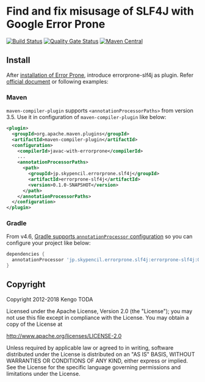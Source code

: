# Find and fix misusage of SLF4J with Google Error Prone

[![Build Status](https://travis-ci.com/KengoTODA/errorprone-slf4j.svg?branch=master)](https://travis-ci.com/KengoTODA/errorprone-slf4j)
[![Quality Gate Status](https://sonarcloud.io/api/project_badges/measure?project=jp.skypencil.errorprone.slf4j%3Aerrorprone-slf4j&metric=alert_status)](https://sonarcloud.io/dashboard?id=jp.skypencil.errorprone.slf4j%3Aerrorprone-slf4j)
[![Maven Central](https://maven-badges.herokuapp.com/maven-central/jp.skypencil.errorprone.slf4j/errorprone-slf4j/badge.svg)](https://maven-badges.herokuapp.com/maven-central/jp.skypencil.errorprone.slf4j/errorprone-slf4j)

## Install

After [installation of Error Prone](https://errorprone.info/docs/installation), introduce errorprone-slf4j as plugin. Refer [official document](https://errorprone.info/docs/plugins#build-system-support) or following examples:

### Maven

`maven-compiler-plugin` supports `<annotationProcessorPaths>` from version 3.5. Use it in configuration of `maven-compiler-plugin` like below:

```xml
<plugin>
  <groupId>org.apache.maven.plugins</groupId>
  <artifactId>maven-compiler-plugin</artifactId>
  <configuration>
    <compilerId>javac-with-errorprone</compilerId>
    ...
    <annotationProcessorPaths>
      <path>
        <groupId>jp.skypencil.errorprone.slf4j</groupId>
        <artifactId>errorprone-slf4j</artifactId>
        <version>0.1.0-SNAPSHOT</version>
      </path>
    </annotationProcessorPaths>
  </configuration>
</plugin>
```

### Gradle

From v4.6, [Gradle supports `annotationProcessor` configuration](https://docs.gradle.org/4.6/release-notes.html#convenient-declaration-of-annotation-processor-dependencies) so you can configure your project like below:

```groovy
dependencies {
  annotationProcessor 'jp.skypencil.errorprone.slf4j:errorprone-slf4j:0.1.0-SNAPSHOT'
}
```

## Copyright

Copyright 2012-2018 Kengo TODA

Licensed under the Apache License, Version 2.0 (the "License");
you may not use this file except in compliance with the License.
You may obtain a copy of the License at

http://www.apache.org/licenses/LICENSE-2.0

Unless required by applicable law or agreed to in writing, software
distributed under the License is distributed on an "AS IS" BASIS,
WITHOUT WARRANTIES OR CONDITIONS OF ANY KIND, either express or implied.
See the License for the specific language governing permissions and
limitations under the License.
